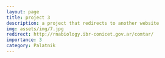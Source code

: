 ```yaml
---
layout: page
title: project 3
description: a project that redirects to another website
img: assets/img/7.jpg
redirect: http://rnabiology.ibr-conicet.gov.ar/comtar/
importance: 3
category: Palatnik
---
```

